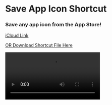 # Save App Icon Shortcut
### Save any app icon from the App Store!

[iCloud Link](https://www.icloud.com/shortcuts/c815a7a76a5445f0ad93d95a39d64537)

[OR Download Shortcut File Here](https://github.com/savagegod22/Save-App-Icon-Shortcut/releases/tag/1.0)


![Video](https://user-images.githubusercontent.com/70856845/110521016-1473a280-80c4-11eb-99b3-7549f6169ba0.mp4)

